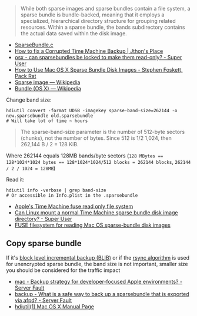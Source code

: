 > While both sparse images and sparse bundles contain a file system, a sparse bundle is bundle-backed, meaning that it employs a specialized, hierarchical directory structure for grouping related resources. Within a sparse bundle, the bands subdirectory contains the actual data saved within the disk image. 

- [SparseBundle.c](http://opensource.apple.com//source/hfs/hfs-305.10.1/CopyHFSMeta/SparseBundle.c)
- [How to fix a Corrupted Time Machine Backup | Jthon's Place](http://blog.jthon.com/?p=31)
- [osx - can sparsebundles be locked to make them read-only? - Super User](http://superuser.com/questions/543388/can-sparsebundles-be-locked-to-make-them-read-only)
- [How to Use Mac OS X Sparse Bundle Disk Images - Stephen Foskett, Pack Rat](http://blog.fosketts.net/2015/07/22/how-to-use-mac-os-x-sparse-bundle-disk-images/)
- [Sparse image — Wikipedia](https://en.wikipedia.org/wiki/Sparse_image)
- [Bundle (OS X) — Wikipedia](https://en.wikipedia.org/wiki/Bundle_(OS_X))

Change band size:

	hdiutil convert -format UDSB -imagekey sparse-band-size=262144 -o new.sparsebundle old.sparsebundle
	# Will take lot of time ~ hours

> The sparse-band-size parameter is the number of 512-byte sectors (chunks), not the number of bytes. Since 512 is 1/2 1,024, then 262,144 B / 2 = 128 KiB.

Where 262144 equals 128MB bands/byte sectors (`128 MBytes == 128*1024*1024 bytes == 128*1024*1024/512 blocks = 262144 blocks`, `262144 / 2 / 1024 = 128MB`)

Read it:

	hdiutil info -verbose | grep band-size
	# Or accessible in Info.plist in the .sparsebundle

- [Apple's Time Machine fuse read only file system](https://github.com/abique/tmfs)
- [Can Linux mount a normal Time Machine sparse bundle disk image directory? - Super User](http://superuser.com/questions/306497/can-linux-mount-a-normal-time-machine-sparse-bundle-disk-image-directory)
- [FUSE filesystem for reading Mac OS sparse-bundle disk images](https://github.com/torarnv/sparsebundlefs)

## Copy sparse bundle

If it's [block level incremental backup (BLIB)](https://en.wikipedia.org/wiki/Incremental_backup#Block_level_incremental) or if the [rsync algorithm](https://en.wikipedia.org/wiki/Rsync#Algorithm) is used for unencrypted sparse bundle, the band size is not important, smaller size you should be considered for the traffic impact

- [mac - Backup strategy for developer-focused Apple environments? - Server Fault](http://serverfault.com/questions/575357/backup-strategy-for-developer-focused-apple-environments)
- [backup - What is a safe way to back up a sparsebundle that is exported via afpd? - Server Fault](http://serverfault.com/questions/594939/what-is-a-safe-way-to-back-up-a-sparsebundle-that-is-exported-via-afpd)
- [hdiutil(1) Mac OS X Manual Page](https://developer.apple.com/legacy/library/documentation/Darwin/Reference/ManPages/man1/hdiutil.1.html)